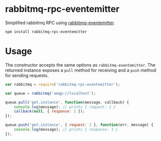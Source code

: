 # rabbitmq-rpc-eventemitter

Simplified rabbitmq RPC using [rabbitmq-eventemitter](https://www.npmjs.com/package/rabbitmq-eventemitter).

	npm install rabbitmq-rpc-eventemitter

# Usage

The constructor accepts the same options as `rabbitmq-eventemitter`. The returned instance exposes a `pull` method for receiving and a `push` method for sending requests.

```javascript
var rabbitmq = require('rabbitmq-rpc-eventemitter');

var queue = rabbitmq('amqp://localhost');

queue.pull('get.instance', function(message, callback) {
	console.log(message); // prints { request: 1 }
	callback(null, { response: 1 });
});

queue.push('get.instance', { request: 1 }, function(err, message) {
	console.log(message); // prints { response: 1 }
});
```
